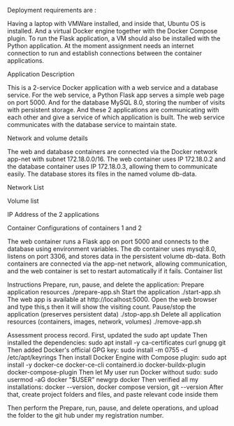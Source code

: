 Deployment requirements are :  

Having a laptop with VMWare installed, and inside that, Ubuntu OS is installed. And a virtual Docker engine together with the Docker Compose plugin. To run the Flask application, a VM should also be installed with the Python application. At the moment assignment needs an internet connection to run and establish connections between the container applications.


Application Description 

This is a 2-service Docker application with a web service and a database service. For the web service, a Python Flask app serves a simple web page on port 5000. And for the database MySQL 8.0, storing the number of visits with persistent storage. And these 2 applications are communicating with each other and give a service of which application is built. The web service communicates with the database service to maintain state.

Network and volume details

The web and database containers are connected via the Docker network app-net with subnet 172.18.0.0/16. The web container uses IP 172.18.0.2 and the database container uses IP 172.18.0.3, allowing them to communicate easily. The database stores its files in the named volume db-data.

Network List 


Volume list 









IP Address of the 2 applications 



Container Configurations of containers 1 and 2 




The web container runs a Flask app on port 5000 and connects to the database using environment variables. The db container uses mysql:8.0, listens on port 3306, and stores data in the persistent volume db-data. Both containers are connected via the app-net network, allowing communication, and the web container is set to restart automatically if it fails.
Container list 

Instructions
Prepare, run, pause, and delete the application:
 Prepare application resources 
./prepare-app.sh
Start the application
./start-app.sh
The web app is available at http://localhost:5000. Open the web browser and type this,s then it will show the visiting count.
Pause/stop the application (preserves persistent data)
./stop-app.sh
Delete all application resources (containers, images, network, volumes)
./remove-app.sh



Assessment process record.
First, updated the sudo apt update
Then installed the dependencies: sudo apt install -y ca-certificates curl gnupg git
Then added Docker's official GPG key: sudo install -m 0755 -d /etc/apt/keyrings
Then install Docker Engine with  Compose plugin: sudo apt install -y docker-ce docker-ce-cli containerd.io docker-buildx-plugin docker-compose-plugin
Then let My  user run Docker without sudo: sudo usermod -aG docker "$USER" newgrp docker
Then verified all my installations: docker --version, docker compose version, git --version
After that, create project folders and files, and paste relevant code inside them

Then perform the Prepare, run, pause, and delete operations, and upload the folder to the git hub under my registration number.




